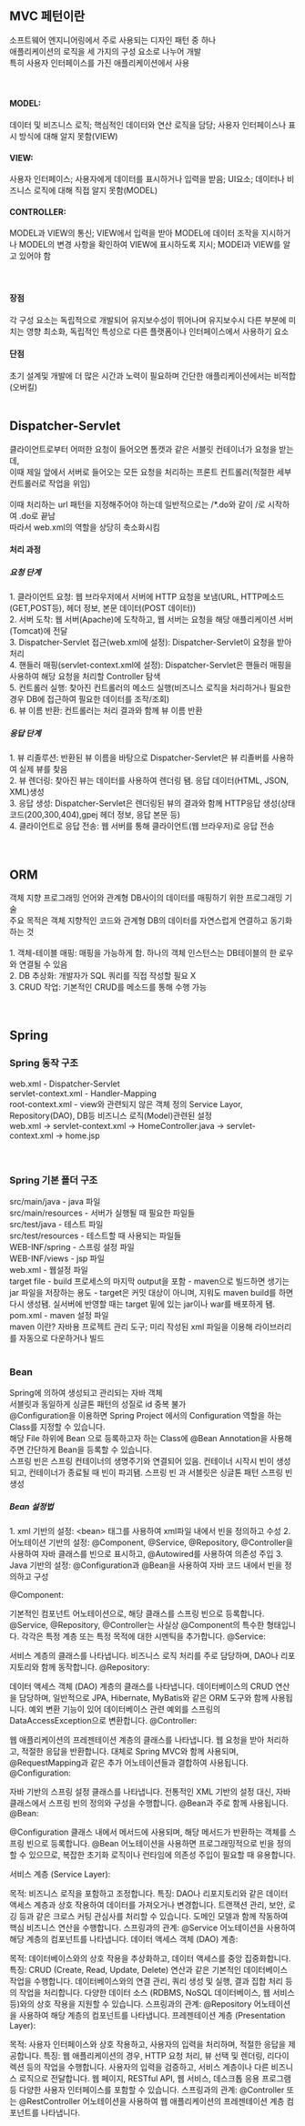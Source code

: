 <h2>MVC 페턴이란</h2>  
소프트웨어 엔지니어링에서 주로 사용되는 디자인 패턴 중 하나<br>
애플리케이션의 로직을 세 가지의 구성 요소로 나누어 개발<br>
특히 사용자 인터페이스를 가진 애플리케이션에서 사용<br>
<br><br>
<h4>MODEL:</h4> 데이터 및 비즈니스 로직; 핵심적인 데이터와 연산 로직을 담당; 사용자 인터페이스나 표시 방식에 대해 알지 못함(VIEW)<br>
<h4>VIEW:</h4> 사용자 인터페이스; 사용자에게 데이터를 표시하거나 입력을 받음; UI요소; 데이터나 비즈니스 로직에 대해 직접 알지 못함(MODEL)<br>
<h4>CONTROLLER:</h4> MODEL과 VIEW의 통신; VIEW에서 입력을 받아 MODEL에 데이터 조작을 지시하거나 MODEL의 변경 사항을 확인하여 VIEW에 표시하도록 지시; MODEl과 VIEW를 알고 있어야 함<br>
<br><br>
<h4>장점</h4>
각 구성 요소는 독립적으로 개발되어 유지보수성이 뛰어나며 유지보수시 다른 부분에 미치는 영향 최소화, 독립적인 특성으로 다른 플랫폼이나 인터페이스에서 사용하기 요소<br>
<h4>단점</h4>
초기 설계및 개발에 더 많은 시간과 노력이 필요하며 간단한 애플리케이션에서는 비적합(오버킬)
<br><br>
<h2>Dispatcher-Servlet</h2>
클라이언트로부터 어떠한 요청이 들어오면 톰캣과 같은 서블릿 컨테이너가 요청을 받는데,<br>
이때 제일 앞에서 서버로 들어오는 모든 요청을 처리하는 프론트 컨트롤러(적절한 세부 컨트롤러로 작업을 위임)<br>
<br>
이때 처리하는 url 패턴을 지정해주어야 하는데 일반적으로는 /*.do와 같이 /로 시작하여 .do로 끝남<br>
따라서 web.xml의 역할을 상당히 축소화시킴<br>
<h4>처리 과정</h4>
<h5>요청 단계</h5>
1. 클라이언트 요청: 웹 브라우저에서 서버에 HTTP 요청을 보냄(URL, HTTP메소드(GET,POST등), 헤더 정보, 본문 데이터(POST 데이터))<br>
2. 서버 도착: 웹 서버(Apache)에 도착하고, 웹 서버는 요청을 해당 애플리케이션 서버(Tomcat)에 전달<br> 
3. Dispatcher-Servlet 접근(web.xml에 설정): Dispatcher-Servlet이 요청을 받아 처리<br>
4. 핸들러 매핑(servlet-context.xml에 설정): Dispatcher-Servlet은 핸들러 매핑을 사용하여 해당 요청을 처리할 Controller 탐색<br>
5. 컨트롤러 실행: 찾아진 컨트롤러의 메소드 실행(비즈니스 로직을 처리하거나 필요한 경우 DB에 접근하여 필요한 데이터를 조작/조회)<br>
6. 뷰 이름 반환: 컨트롤러는 처리 결과와 함께 뷰 이름 반환<br>
<h5>응답 단계</h5>
1. 뷰 리졸루션: 반환된 뷰 이름을 바탕으로 Dispatcher-Servlet은 뷰 리졸버를 사용하여 실제 뷰를 찾음<br>
2. 뷰 렌더링: 찾아진 뷰는 데이터를 사용하여 렌더링 됌. 응답 데이터(HTML, JSON, XML)생성<br>
3. 응답 생성: Dispatcher-Servlet은 렌더링된 뷰의 결과와 함께 HTTP응답 생성(상태코드(200,300,404),gpej 헤더 정보, 응답 본문 등)<br>
4. 클라이언트로 응답 전송: 웹 서버를 통해 클라이언트(웹 브라우저)로 응답 전송<br>
<br><br>
<h2>ORM</h2>
객체 지향 프로그래밍 언어와 관계형 DB사이의 데이터를 매핑하기 위한 프로그래밍 기술<br>
주요 목적은 객체 지향적인 코드와 관계형 DB의 데이터를 자연스럽게 연결하고 동기화 하는 것<br>
<br>
1. 객체-테이블 매핑: 매핑을 가능하게 함. 하나의 객체 인스턴스는 DB테이블의 한 로우와 연결될 수 있음<br>
2. DB 추상화: 개발자가 SQL 쿼리를 직접 작성할 필요 X<br>
3. CRUD 작업: 기본적인 CRUD를 메소드를 통해 수행 가능<br>
<br><br>
<h2>Spring</h2>
<h3>Spring 동작 구조</h3>
web.xml - Dispatcher-Servlet<br>
servlet-context.xml - Handler-Mapping<br>
root-context.xml - view와 관련되지 않은 객체 정의 Service Layor, Repository(DAO), DB등 비즈니스 로직(Model)관련된 설정<br>
web.xml -> servlet-context.xml -> HomeController.java -> servlet-context.xml -> home.jsp<br>
<br><br>
<h3>Spring 기본 폴더 구조</h3>
src/main/java - java 파일<br>
src/main/resources - 서버가 실행될 때 필요한 파일들<br>
src/test/java - 테스트 파일<br>
src/test/resources - 테스트할 때 사용되는 파일들<br>
WEB-INF/spring - 스프링 설정 파일<br>
WEB-INF/views - jsp 파일<br>
web.xml - 웹설정 파일<br>
target file - build 프로세스의 마지막 output을 포함
            - maven으로 빌드하면 생기는 jar 파일을 저장하는 용도 
            - target은 커밋 대상이 아니며, 지워도 maven build를 하면 다시 생성됌. 실서버에 반영할 때는 target 밑에 있는 jar이나 war를 배포하게 됌.
pom.xml - maven 설정 파일<br>
maven 이란? 자바용 프로젝트 관리 도구; 미리 작성된 xml 파일을 이용해 라이브러리를 자동으로 다운하거나 빌드
<br><br>
<h3>Bean</h3>
Spring에 의하여 생성되고 관리되는 자바 객체<br>
서블릿과 동일하게 싱글톤 패턴의 성질로 id 중복 불가<br>
@Configuration을 이용하면 Spring Project 에서의 Configuration 역할을 하는 Class를 지정할 수 있습니다. <br>
해당 File 하위에 Bean 으로 등록하고자 하는 Class에 @Bean Annotation을 사용해주면 간단하게 Bean을 등록할 수 있습니다. <br>
스프링 빈은 스프링 컨테이너의 생명주기와 연결되어 있음. 컨테이너 시작시 빈이 생성되고, 컨테이너가 종료될 때 빈이 파괴됌.
스프링 빈 과 서블릿은 싱글톤 패턴 스프링 빈 생성
<h5>Bean 설정법</h5>
1. xml 기반의 설정: &lt;bean&gt; 태그를 사용하여 xml파일 내에서 빈을 정의하고 수성
2. 어노테이션 기반의 설정: @Component, @Service, @Repository, @Controller을 사용하여 자바 클래스를 빈으로 표시하고, @Autowired를 사용하여 의존성 주입
3. Java 기반의 설정: @Configuration과 @Bean을 사용하여 자바 코드 내에서 빈을 정의하고 구성

@Component:

기본적인 컴포넌트 어노테이션으로, 해당 클래스를 스프링 빈으로 등록합니다.
@Service, @Repository, @Controller는 사실상 @Component의 특수한 형태입니다. 각각은 특정 계층 또는 특정 목적에 대한 시멘틱을 추가합니다.
@Service:

서비스 계층의 클래스를 나타냅니다.
비즈니스 로직 처리를 주로 담당하며, DAO나 리포지토리와 함께 동작합니다.
@Repository:

데이터 액세스 객체 (DAO) 계층의 클래스를 나타냅니다.
데이터베이스의 CRUD 연산을 담당하며, 일반적으로 JPA, Hibernate, MyBatis와 같은 ORM 도구와 함께 사용됩니다.
예외 변환 기능이 있어 데이터베이스 관련 예외를 스프링의 DataAccessException으로 변환합니다.
@Controller:

웹 애플리케이션의 프레젠테이션 계층의 클래스를 나타냅니다.
웹 요청을 받아 처리하고, 적절한 응답을 반환합니다.
대체로 Spring MVC와 함께 사용되며, @RequestMapping과 같은 추가 어노테이션들과 결합하여 사용됩니다.
@Configuration:

자바 기반의 스프링 설정 클래스를 나타냅니다.
전통적인 XML 기반의 설정 대신, 자바 클래스에서 스프링 빈의 정의와 구성을 수행합니다.
@Bean과 주로 함께 사용됩니다.
@Bean:

@Configuration 클래스 내에서 메서드에 사용되며, 해당 메서드가 반환하는 객체를 스프링 빈으로 등록합니다.
@Bean 어노테이션을 사용하면 프로그래밍적으로 빈을 정의할 수 있으므로, 복잡한 초기화 로직이나 런타임에 의존성 주입이 필요할 때 유용합니다.

서비스 계층 (Service Layer):

목적: 비즈니스 로직을 포함하고 조정합니다.
특징:
DAO나 리포지토리와 같은 데이터 액세스 계층과 상호 작용하여 데이터를 가져오거나 변경합니다.
트랜잭션 관리, 보안, 로깅 등과 같은 크로스 커팅 관심사를 처리할 수 있습니다.
도메인 모델과 함께 작동하여 핵심 비즈니스 연산을 수행합니다.
스프링과의 관계: @Service 어노테이션을 사용하여 해당 계층의 컴포넌트를 나타냅니다.
데이터 액세스 객체 (DAO) 계층:

목적: 데이터베이스와의 상호 작용을 추상화하고, 데이터 액세스를 중앙 집중화합니다.
특징:
CRUD (Create, Read, Update, Delete) 연산과 같은 기본적인 데이터베이스 작업을 수행합니다.
데이터베이스와의 연결 관리, 쿼리 생성 및 실행, 결과 집합 처리 등의 작업을 처리합니다.
다양한 데이터 소스 (RDBMS, NoSQL 데이터베이스, 웹 서비스 등)와의 상호 작용을 지원할 수 있습니다.
스프링과의 관계: @Repository 어노테이션을 사용하여 해당 계층의 컴포넌트를 나타냅니다.
프레젠테이션 계층 (Presentation Layer):

목적: 사용자 인터페이스와 상호 작용하고, 사용자의 입력을 처리하며, 적절한 응답을 제공합니다.
특징:
웹 애플리케이션의 경우, HTTP 요청 처리, 뷰 선택 및 렌더링, 리다이렉션 등의 작업을 수행합니다.
사용자의 입력을 검증하고, 서비스 계층이나 다른 비즈니스 로직으로 전달합니다.
웹 페이지, RESTful API, 웹 서비스, 데스크톱 응용 프로그램 등 다양한 사용자 인터페이스를 포함할 수 있습니다.
스프링과의 관계: @Controller 또는 @RestController 어노테이션을 사용하여 웹 애플리케이션의 프레젠테이션 계층 컴포넌트를 나타냅니다.





